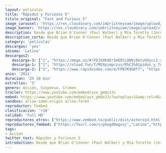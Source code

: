 ```yaml
---
layout: peliculas
title: "Rápidos y Furiosos 5"
titulo_original: "Fast and Furious 5"
image_carousel: 'https://res.cloudinary.com/imbriitneysam/image/upload/v1544054703/rapido5-poster-min.jpg'
image_banner: 'https://res.cloudinary.com/imbriitneysam/image/upload/v1544054703/rapido5-banner-min.jpg'
description: Desde que Brian O'Conner (Paul Walker) y Mia Toretto (Jordana Brewster) sacaron a Dom Toretto (Vin Diesel) de la cárcel, se han visto obligados a huir y cruzar muchas fronteras para evitar a la policía. Atrapados en Río de Janeiro, una vez más tienen que darse a la fuga; pero los tres se dan cuenta de que la única forma de poner fin a su huida permanente es enfrentarse de una vez por todas al empresario corrupto que quiere verlos muertos. Pero no es éste el único que les sigue la pista.
description_corta: Desde que Brian O'Conner (Paul Walker) y Mia Toretto (Jordana Brewster) sacaron a Dom Toretto (Vin Diesel) de la cárcel, se han visto obligados a huir y cruzar muchas fronteras para evitar a la policía. Atrapados en Río de Janeiro, una vez..
category: 'peliculas'
descargas: 'yes'
idioma: 'Latino'
descargas2:
   descarga-3: ["1", "https://mega.nz/#!FDJkXK4Q!5mEOlLQN9j8ktvUXycc2-yskqIHcr_2a3Ajk4QOEMuI", "https://www.google.com/s2/favicons?domain=mega.nz","Mega","https://res.cloudinary.com/imbriitneysam/image/upload/v1541473684/mexico.png", "Latino", "Full HD"]
   descarga-1: ["2", "https://oload.fun/f/MEXpjmpczss/R%C3%A1pidos_y_furiosos_4_.MP4.mp4", "https://www.google.com/s2/favicons?domain=openload.co","OpenLoad","https://res.cloudinary.com/imbriitneysam/image/upload/v1541473684/mexico.png", "Latino", "Full HD"]
   descarga-2: ["3", "https://www.rapidvideo.com/e/FPB7K9GOT7", "https://www.google.com/s2/favicons?domain=www.rapidvideo.com","RapidVideo","https://res.cloudinary.com/imbriitneysam/image/upload/v1541473684/mexico.png", "Latino", "Full HD"]
anio: '2011'
duracion: '2h 10 min'
estrellas: '5'
genero: Acción, Suspenso, Crimen
trailer: https://www.youtube.com/embed/yvx_gmQoJJc
embed: https://www.youtube.com/embed/yvx_gmQoJJc?autoplay=1&amp;rel=0&amp;hd=1&border=0&wmode=opaque&enablejsapi=1&modestbranding=1&controls=1&showinfo=0
sandbox: allow-same-origin allow-forms
reproductor: fembed
clasificacion: '+10'
calidad: 'Full HD'
reproductores_otros: ["https://www.zembed.to/public/dist/asteroid.html?id=7ba97f1f3836f636284ee5bd72db9f3b&title=Fast%20Five","Latino","https://gdriveplayer.me/embed2.php?link=4aAW7ZVamwLvGHMIOLlgrwcoBdwOnysIsEtXbC0B5BUe7T%252BRwhLnLICS5L7%252FmR3X8RJg4yRirvTAcX72ECCUEbVzA%252FBlT%252Fd9%252BR4tawdEB2rrEs6k8sfKUxuS%252FnYgqctr98%252B3YkQLhYHdXmyhty7i%252FppzO%252Bg51M2X%252FADe7UELgQNbr4Ypvhn6mqgAp6hcyWUdLPARXnr9uwUZd9fvyE5eIk","Latino","https://api.cuevana3.io/stream/index.php?file=ek5lbm9xYWNrS0xYMTZLa2xNbkdvY3ZTb3BtZng4TGp6ZFpobGFMUGtOelcwcUZmbWRIVzRkakVuS0JnbEplcG1KUnNZSlRTMGViVTBxZGdsdEhPb3BUSWltWjBxYkRWMU1wOVg2YlcwT1hGeXBoZ29OS1Y","Latino","https://mstream.website/mhse5inltjrr","Latino"]
reproductores_fembed: ["https://feurl.com/v/p6ogd0wgxoj","Latino","https://feurl.com/v/mzokkez31oq","Latino","https://feurl.com/v/lnxj2inn157xm75","Latino"]
tags:
- Accion
twitter_text: Rápidos y Furiosos 5
introduction: Desde que Brian O'Conner (Paul Walker) y Mia Toretto (Jordana Brewster) sacaron a Dom Toretto (Vin Diesel) de la cárcel, se han visto obligados a huir y cruzar muchas fronteras para evitar a la policía. Atrapados en Río de Janeiro, una vez..
---
```












